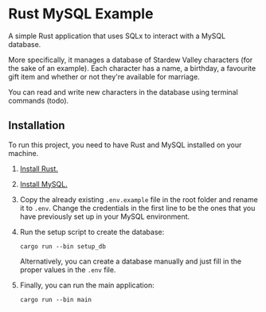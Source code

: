 # Rust MySQL Example

A simple Rust application that uses SQLx to interact with a MySQL database.

More specifically, it manages a database of Stardew Valley characters (for the sake of an example). Each character has a name, a birthday, a favourite gift item and whether or not they're available for marriage.

You can read and write new characters in the database using terminal commands (todo).

## Installation

To run this project, you need to have Rust and MySQL installed on your machine.

1. [Install Rust.](https://www.rust-lang.org/tools/install)

2. [Install MySQL.](https://dev.mysql.com/doc/refman/8.0/en/installing.html)

3. Copy the already existing `.env.example` file in the root folder and rename it to `.env`. Change the credentials in the first line to be the ones that you have previously set up in your MySQL environment.

4. Run the setup script to create the database:
    ```console
    cargo run --bin setup_db
    ```

    Alternatively, you can create a database manually and just fill in the proper values in the `.env` file.

5. Finally, you can run the main application:
    ```console
    cargo run --bin main
    ```
